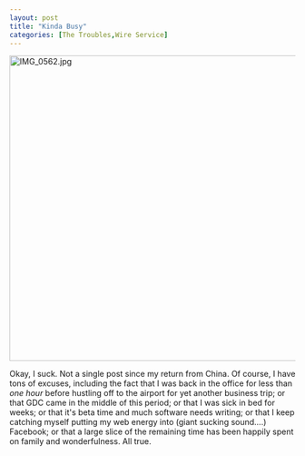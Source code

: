 ```yaml
---
layout: post
title: "Kinda Busy"
categories: [The Troubles,Wire Service]
---
```

<img alt="IMG_0562.jpg" src="http://www.botzilla.com/blog/pix2008/IMG_0562.jpg" width="807" height="538" border="0" alt="See See Lo in the Stearman, somewhere over Sonoma at a 60 degree angle, 2008" title="See See Lo with Stearman, somewhere over Sonoma at a 60 degree angle, 2008" />

Okay, I suck. Not a single post since my return from China. Of course, I have tons of excuses, including the fact that I was back in the office for less than <i>one hour</i> before hustling off to the airport for yet another business trip; or that GDC came in the middle of this period; or that I was sick in bed for weeks; or that it's beta time and much software needs writing; or that I keep catching myself putting my web energy into (giant sucking sound....) Facebook; or that a large slice of the remaining time has been happily spent on family and wonderfulness. All true.

<!--more-->

